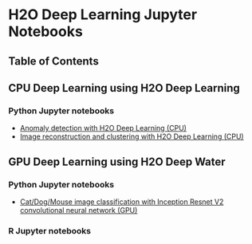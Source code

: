 # H2O Deep Learning Jupyter Notebooks

## Table of Contents

## CPU Deep Learning using H2O Deep Learning

### Python Jupyter notebooks
- [Anomaly detection with H2O Deep Learning (CPU)](./deeplearning_anomaly_detection.ipynb)
- [Image reconstruction and clustering with H2O Deep Learning (CPU)](./deeplearning_image_reconstruction_and_clustering.ipynb)

## GPU Deep Learning using H2O Deep Water 

### Python Jupyter notebooks
- [Cat/Dog/Mouse image classification with Inception Resnet V2 convolutional neural network (GPU)](./deeplearning_cat_dog_mouse_inception_resnetv2.ipynb)

### R Jupyter notebooks
